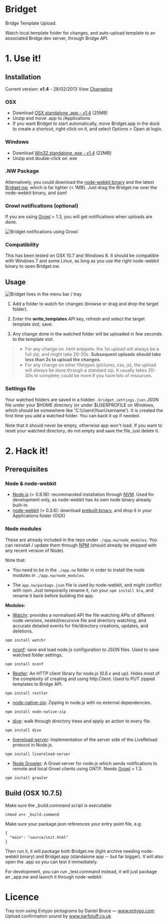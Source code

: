 # Bridget

Bridge Template Upload.

Watch local template folder for changes, and auto-upload template to an associated Bridge dev server, through Bridge API.

# 1. Use it!

## Installation

Current version: **v1.4** - 28/02/2013
View [Changelog](https://github.com/julienma/Bridget/wiki)

### OSX

- Download [OSX standalone .app - v1.4](http://cl.ly/371O021i3m0y/download/Bridget-1.4-osx.zip) (25MB)
- Unzip and move .app to /Applications
- If you want Bridget to start automatically, move Bridget.app in the dock to create a shortcut, right-click on it, and select Options > Open at login.

### Windows

- Download [Win32 standalone .exe - v1.4](http://cl.ly/330S2J3J0A0E/download/Bridget-1.4-win32.zip) (22MB)
- Unzip and double-click on .exe

### .NW Package

Alternatively, you could download the [node-webkit binary](https://github.com/rogerwang/node-webkit#downloads) and the latest [Bridget.nw](https://github.com/julienma/Bridget/raw/master/build/Bridget.nw), which is far lighter (< 1MB).
Just drag the Bridget.nw over the node-webkit binary, and zam!

### Growl notifications (optional)

If you are using [Growl](http://growl.info) > 1.3, you will get notifications when uploads are done.

![Bridget notifications using Growl](https://raw.github.com/julienma/Bridget/master/readme_growl.png)

### Compatibility

This has been tested on OSX 10.7 and Windows 8.
It should be compatible with Windows 7 and some Linux, as long as you use the right node-webkit binary to open Bridget.nw.

## Usage

![Bridget lives in the menu bar / tray](https://raw.github.com/julienma/Bridget/master/readme_menu.png)

1. Add a folder to watch for changes (browse or drag and drop the target folder).

2. Enter the **write_templates** API key, refresh and select the target template slot, save.

3. Any change done in the watched folder will be uploaded in few seconds to the template slot.

> - For any change on .html snippets: the 1st upload will always be a full zip, and might take 20-30s. **Subsequent uploads should take less than 2s to upload the changes.**
> - For any change on other filetypes (pictures, css, js), the upload will always be done through a standard zip. It usually takes 20-30s to complete; could be more if you have lots of resources.

### Settings file

Your watched folders are saved in a hidden `.bridget_settings.json` JSON file under your $HOME directory (or under $USERPROFILE on Windows, which should be somewhere like 'C:\Users\YourUsername').
It is created the first time you add a watched folder.
You can back it up if needed.

Note that it should never be empty, otherwise app won't load.
If you want to reset your watched directory, do not empty and save the file, just delete it.

# 2. Hack it!

## Prerequisites

### Node & node-webkit

- [Node.js](http://nodejs.org/) (> 0.8.16): recommanded installation through [NVM](https://github.com/creationix/nvm). Used for development only, as node-webkit has its own node binary already built-in.
- [node-webkit](https://github.com/rogerwang/node-webkit) (> 0.3.6): download [prebuilt binary](https://github.com/rogerwang/node-webkit#downloads), and drop it in your Applications folder (OSX)

### Node modules

These are already included in the repo under `./app.nw/node_modules`.
You can reinstall / update them through [NPM](https://npmjs.org/) (should already be shipped with any recent version of Node).

Note that:

- You need to be in the `./app.nw` folder in order to install the node modules in `./app.nw/node_modules`.

- The `app.nw/package.json` file is used by node-webkit, and might conflict with npm. Just temporarily rename it, run your `npm install bla`, and rename it back before building the app.

**Modules:**

- [Watchr](https://github.com/bevry/watchr): provides a normalised API the file watching APIs of different node versions, nested/recursive file and directory watching, and accurate detailed events for file/directory creations, updates, and deletions.

```
npm install watchr
```

- [nconf](https://github.com/flatiron/nconf): save and load node.js configuration to JSON files. Used to save watched folder settings.

```
npm install nconf
```

- [Restler](https://github.com/danwrong/restler): An HTTP client library for node.js (0.6.x and up). Hides most of the complexity of creating and using http.Client. Used to PUT zipped templates to Bridge API.

```
npm install restler
```

- [node-native-zip](https://github.com/janjongboom/node-native-zip): Zipping in node.js with no external dependencies.

```
npm install node-native-zip
```

- [dive](https://github.com/pvorb/node-dive): walk through directory trees and apply an action to every file.

```
npm install dive
```

- [livereload-server](https://github.com/livereload/livereload-server): Implementation of the server side of the LiveReload protocol in Node.js.

```
npm install livereload-server
```

- [Node Growler](https://github.com/betamos/Node-Growler): A Growl server for node.js which sends notifications to remote and local Growl clients using GNTP. Needs [Growl](http://growl.info) > 1.3.

```
npm install growler
```

## Build (OSX 10.7.5)

Make sure the _build.command script is executable

```
chmod u+x _build.command
```

Make sure your package.json references your entry point file, e.g:
```
{
  "main": "source/init.html"
}
```

Then run it, it will package both Bridget.nw (light archive needing node-webkit binary) and Bridget.app (standalone app -- but far bigger).
It will also open the .app so you can test it immediately.

For development, you can run _test.command instead, it will just package an _app.nw and launch it through node-webkit.

# Licence

Tray icon using Entypo pictograms by Daniel Bruce — www.entypo.com
Upload confirmation sound by www.narfstuff.co.uk
